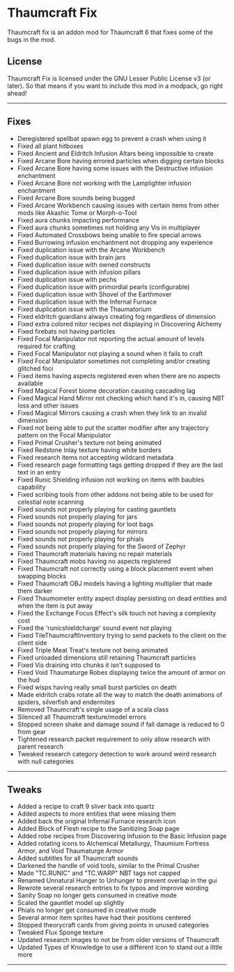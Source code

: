# Thaumcraft Fix

Thaumcraft fix is an addon mod for Thaumcraft 6 that fixes some of the bugs in the mod.

## License

Thaumcraft Fix is licensed under the GNU Lesser Public License v3 (or later). So that means if you want to include this mod in a modpack, go right ahead!

---

## Fixes
- Deregistered spellbat spawn egg to prevent a crash when using it
- Fixed all plant hitboxes
- Fixed Ancient and Eldritch Infusion Altars being impossible to create
- Fixed Arcane Bore having errored particles when digging certain blocks
- Fixed Arcane Bore having some issues with the Destructive infusion enchantment
- Fixed Arcane Bore not working with the Lamplighter infusion enchantment
- Fixed Arcane Bore sounds being bugged
- Fixed Arcane Workbench causing issues with certain items from other mods like Akashic Tome or Morph-o-Tool
- Fixed aura chunks impacting performance
- Fixed aura chunks sometimes not holding any Vis in multiplayer
- Fixed Automated Crossbows being unable to fire special arrows
- Fixed Burrowing infusion enchantment not dropping any experience
- Fixed duplication issue with the Arcane Workbench
- Fixed duplication issue with brain jars
- Fixed duplication issue with owned constructs
- Fixed duplication issue with infusion pillars
- Fixed duplication issue with pechs
- Fixed duplication issue with primordial pearls (configurable)
- Fixed duplication issue with Shovel of the Earthmover
- Fixed duplication issue with the Infernal Furnace
- Fixed duplication issue with the Thaumatorium
- Fixed eldritch guardians always creating fog regardless of dimension
- Fixed extra colored nitor recipes not displaying in Discovering Alchemy
- Fixed firebats not having particles
- Fixed Focal Manipulator not reporting the actual amount of levels required for crafting
- Fixed Focal Manipulator not playing a sound when it fails to craft
- Fixed Focal Manipulator sometimes not completing and/or creating glitched foci
- Fixed items having aspects registered even when there are no aspects available
- Fixed Magical Forest biome decoration causing cascading lag
- Fixed Magical Hand Mirror not checking which hand it's in, causing NBT loss and other issues
- Fixed Magical Mirrors causing a crash when they link to an invalid dimension
- Fixed not being able to put the scatter modifier after any trajectory pattern on the Focal Manipulator
- Fixed Primal Crusher's texture not being animated
- Fixed Redstone Inlay texture having white borders
- Fixed research items not accepting wildcard metadata
- Fixed research page formatting tags getting dropped if they are the last text in an entry
- Fixed Runic Shielding infusion not working on items with baubles capability
- Fixed scribing tools from other addons not being able to be used for celestial note scanning
- Fixed sounds not properly playing for casting gauntlets
- Fixed sounds not properly playing for jars
- Fixed sounds not properly playing for loot bags
- Fixed sounds not properly playing for mirrors
- Fixed sounds not properly playing for phials
- Fixed sounds not properly playing for the Sword of Zephyr
- Fixed Thaumcraft materials having no repair materials
- Fixed Thaumcraft mobs having no aspects registered
- Fixed Thaumcraft not correctly using a block placement event when swapping blocks
- Fixed Thaumcraft OBJ models having a lighting multiplier that made them darker
- Fixed Thaumometer entity aspect display persisting on dead entities and when the item is put away
- Fixed the Exchange Focus Effect's silk touch not having a complexity cost
- Fixed the 'runicshieldcharge' sound event not playing
- Fixed TileThaumcraftInventory trying to send packets to the client on the client side
- Fixed Triple Meat Treat's texture not being animated
- Fixed unloaded dimensions still retaining Thaumcraft particles
- Fixed Vis draining into chunks it isn't supposed to
- Fixed Void Thaumaturge Robes displaying twice the amount of armor on the hud
- Fixed wisps having really small burst particles on death
- Made eldritch crabs rotate all the way to match the death animations of spiders, silverfish and endermites
- Removed Thaumcraft's single usage of a scala class
- Silenced all Thaumcraft texture/model errors
- Stopped screen shake and damage sound if fall damage is reduced to 0 from gear
- Tightened research packet requirement to only allow research with parent research
- Tweaked research category detection to work around weird research with null categories

---

## Tweaks
- Added a recipe to craft 9 sliver back into quartz
- Added aspects to more entities that were missing them
- Added back the original Infernal Furnace research icon
- Added Block of Flesh recipe to the Sanitizing Soap page
- Added robe recipes from Discovering Infusion to the Basic Infusion page
- Added rotating icons to Alchemical Metallurgy, Thaumium Fortress Armor, and Void Thaumaturge Armor
- Added subtitles for all Thaumcraft sounds
- Darkened the handle of void tools, similar to the Primal Crusher
- Made "TC.RUNIC" and "TC.WARP" NBT tags not capped
- Renamed Unnatural Hunger to Unhunger to prevent overlap in the gui
- Rewrote several research entries to fix typos and improve wording
- Sanity Soap no longer gets consumed in creative mode
- Scaled the gauntlet model up slightly
- Phials no longer get consumed in creative mode
- Several armor item sprites have had their positions centered
- Stopped theorycraft cards from giving points in unused categories
- Tweaked Flux Sponge texture
- Updated research images to not be from older versions of Thaumcraft
- Updated Types of Knowledge to use a different icon to stand out a little more

---
